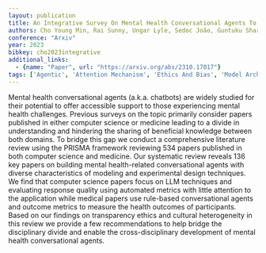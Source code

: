 ```yaml
---
layout: publication
title: An Integrative Survey On Mental Health Conversational Agents To Bridge Computer Science And Medical Perspectives
authors: Cho Young Min, Rai Sunny, Ungar Lyle, Sedoc João, Guntuku Sharath Chandra
conference: "Arxiv"
year: 2023
bibkey: cho2023integrative
additional_links:
  - {name: "Paper", url: "https://arxiv.org/abs/2310.17017"}
tags: ['Agentic', 'Attention Mechanism', 'Ethics And Bias', 'Model Architecture', 'Reinforcement Learning', 'Responsible AI', 'Survey Paper', 'Tools']
---
```

Mental health conversational agents (a.k.a. chatbots) are widely studied for their potential to offer accessible support to those experiencing mental health challenges. Previous surveys on the topic primarily consider papers published in either computer science or medicine leading to a divide in understanding and hindering the sharing of beneficial knowledge between both domains. To bridge this gap we conduct a comprehensive literature review using the PRISMA framework reviewing 534 papers published in both computer science and medicine. Our systematic review reveals 136 key papers on building mental health-related conversational agents with diverse characteristics of modeling and experimental design techniques. We find that computer science papers focus on LLM techniques and evaluating response quality using automated metrics with little attention to the application while medical papers use rule-based conversational agents and outcome metrics to measure the health outcomes of participants. Based on our findings on transparency ethics and cultural heterogeneity in this review we provide a few recommendations to help bridge the disciplinary divide and enable the cross-disciplinary development of mental health conversational agents.
